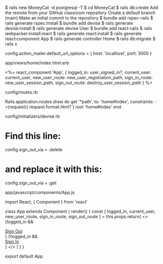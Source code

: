 $ rails new MoneyCat -d postgresql -T
$ cd MoneyCat
$ rails db:create
Add the remote from your GitHub classroom repository
Create a default branch (main)
Make an initial commit to the repository
$ bundle add rspec-rails
$ rails generate rspec:install
$ bundle add devise
$ rails generate devise:install
$ rails generate devise User
$ bundle add react-rails
$ rails webpacker:install:react
$ rails generate react:install
$ rails generate react:component App
$ rails generate controller Home
$ rails db:migrate
$ rails s


config.action_mailer.default_url_options = { host: 'localhost', port: 3000 }


app/views/home/index.html.erb

<%= react_component 'App', {
  logged_in: user_signed_in?,
  current_user: current_user,
  new_user_route: new_user_registration_path,
  sign_in_route: new_user_session_path,
  sign_out_route: destroy_user_session_path
} %>


config/routes.rb

Rails.application.routes.draw do
  get '*path', to: 'home#index', constraints: ->(request){ request.format.html? }
  root 'home#index'
end


config/initializers/devise.rb

# Find this line:
config.sign_out_via = :delete
# and replace it with this:
config.sign_out_via = :get





app/javascript/components/App.js

import React, { Component } from 'react'

class App extends Component {
  render() {
    const {
      logged_in,
      current_user,
      new_user_route,
      sign_in_route,
      sign_out_route
    } = this.props
    return(
      <>
        {logged_in &&
          <div>
            <a href={sign_out_route}>Sign Out</a>
          </div>
        }
        {!logged_in &&
          <div>
            <a href={sign_in_route}>Sign In</a>
          </div>
        }
      </>
    )
  }
}

export default App




